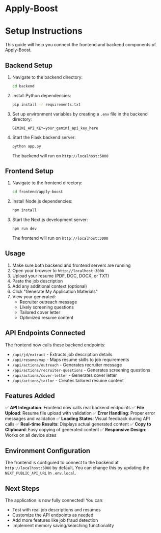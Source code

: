 # Apply-Boost

# Setup Instructions

This guide will help you connect the frontend and backend components of Apply-Boost.

## Backend Setup

1. Navigate to the backend directory:

    ```bash
    cd backend
    ```

2. Install Python dependencies:

    ```bash
    pip install -r requirements.txt
    ```

3. Set up environment variables by creating a `.env` file in the backend directory:

    ```
    GEMINI_API_KEY=your_gemini_api_key_here
    ```

4. Start the Flask backend server:

    ```bash
    python app.py
    ```

    The backend will run on `http://localhost:5000`

## Frontend Setup

1. Navigate to the frontend directory:

    ```bash
    cd frontend/apply-boost
    ```

2. Install Node.js dependencies:

    ```bash
    npm install
    ```

3. Start the Next.js development server:

    ```bash
    npm run dev
    ```

    The frontend will run on `http://localhost:3000`

## Usage

1. Make sure both backend and frontend servers are running
2. Open your browser to `http://localhost:3000`
3. Upload your resume (PDF, DOC, DOCX, or TXT)
4. Paste the job description
5. Add any additional context (optional)
6. Click "Generate My Application Materials"
7. View your generated:
    - Recruiter outreach message
    - Likely screening questions
    - Tailored cover letter
    - Optimized resume content

## API Endpoints Connected

The frontend now calls these backend endpoints:

-   `/api/jd/extract` - Extracts job description details
-   `/api/resume/map` - Maps resume skills to job requirements
-   `/api/actions/outreach` - Generates recruiter message
-   `/api/actions/recruiter-questions` - Generates screening questions
-   `/api/actions/cover-letter` - Generates cover letter
-   `/api/actions/tailor` - Creates tailored resume content

## Features Added

✅ **API Integration**: Frontend now calls real backend endpoints
✅ **File Upload**: Resume file upload with validation
✅ **Error Handling**: Proper error messages and validation
✅ **Loading States**: Visual feedback during API calls
✅ **Real-time Results**: Displays actual generated content
✅ **Copy to Clipboard**: Easy copying of generated content
✅ **Responsive Design**: Works on all device sizes

## Environment Configuration

The frontend is configured to connect to the backend at `http://localhost:5000` by default. You can change this by updating the `NEXT_PUBLIC_API_URL` in `.env.local`.

## Next Steps

The application is now fully connected! You can:

-   Test with real job descriptions and resumes
-   Customize the API endpoints as needed
-   Add more features like job fraud detection
-   Implement memory saving/searching functionality
